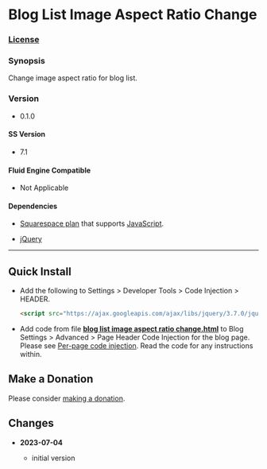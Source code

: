 # Blog List Image Aspect Ratio Change

### [License][1]

### Synopsis

Change image aspect ratio for blog list.

### Version

  * 0.1.0

#### SS Version

  * 7.1

#### Fluid Engine Compatible

  * Not Applicable

#### Dependencies

  * [Squarespace plan][2] that supports [JavaScript][3].
  
  * [jQuery][4]

---

## Quick Install

* Add the following to Settings > Developer Tools > Code Injection > HEADER.

  ```html
  <script src="https://ajax.googleapis.com/ajax/libs/jquery/3.7.0/jquery.min.js"></script>
  ```
  
* Add code from file **[blog list image aspect ratio change.html][5]** to
  Blog Settings > Advanced > Page Header Code Injection for the blog page.
  Please see [Per-page code injection][7]. Read the code for any instructions
  within.

## Make a Donation

Please consider [making a donation][6].

## Changes

<!-- * **2021-07-01**

  * added code to change read more link
  * use twcsl
  * bumped version to 0.1d2
  -->
* **2023-07-04**

  * initial version

[1]: https://github.com/tomsWebConsulting/twcsl/blob/main/LICENSE.txt#L1
[2]: https://www.squarespace.com/pricing
[3]: https://en.wikipedia.org/wiki/JavaScript
[4]: https://jquery.com/
[5]: blog%20list%20image%20aspect%20ratio%20change.html#L1
[6]: https://github.com/tomsWebConsulting/twcsl#make-a-donation
[7]: https://support.squarespace.com/hc/en-us/articles/205815908-Using-code-injection#toc-per-page-code-injection
